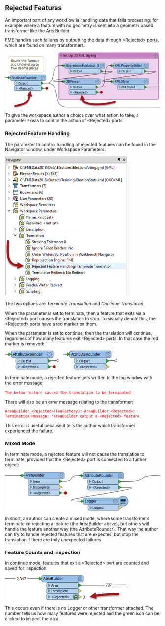 ## Rejected Features ##

An important part of any workflow is handling data that fails processing; for example where a feature with no geometry is sent into a geometry based transformer like the AreaBuilder.

FME handles such failures by outputting the data through &lt;Rejected&gt; ports, which are found on many transformers: 

![](./Images/Img3.004.RejectedPorts.png)

To give the workspace author a choice over what action to take, a parameter exists to control the action of &lt;Rejected&gt; ports.


### Rejected Feature Handling ###

The parameter to control handling of rejected features can be found in the Navigator window, under Workspace Parameters:

![](./Images/Img3.005.RejectedFeatureParameter.png)

The two options are *Terminate Translation* and *Continue Translation*.

When the parameter is set to terminate, then a feature that exits via a &lt;Rejected&gt; port causes the translation to stop. To visually denote this, the &lt;Rejected&gt; ports have a red marker on them.

When the parameter is set to continue, then the translation will continue, regardless of how many features exit &lt;Rejected&gt; ports. In that case the red marker is removed:

![](./Images/Img3.006.RejectedFeatureMarkers.png)

In terminate mode, a rejected feature gets written to the log window with the error message:

<font color="red">

    The below feature caused the translation to be terminated

</font>

There will also be an error message relating to the transformer:

<font color="red">

    AreaBuilder_<Rejected>(TeeFactory): AreaBuilder_<Rejected>: 
	Termination Message: 'AreaBuilder output a <Rejected> feature.

</font>

This error is useful because it tells the author which transformer experienced the failure.


### Mixed Mode ###

In terminate mode, a rejected feature will not cause the translation to terminate, provided that the &lt;Rejected&gt; port is connected to a further object:

![](./Images/Img3.007.RejectedFeatureMixedMode.png)

In short, an author can create a mixed mode, where some transformers terminate on rejecting a feature (the AreaBuilder above), but others will handle the feature another way (the AttributeRounder). That way the author can try to handle rejected features that are expected, but stop the translation if there are truly unexpected failures.

### Feature Counts and Inspection ###

In continue mode, features that exit a &lt;Rejected&gt; port are counted and saved for inspection:  

![](./Images/Img3.008.RejectedFeatureCount.png)

This occurs even if there is no Logger or other transformer attached. The number tells us how many features were rejected and the green icon can be clicked to inspect the data.